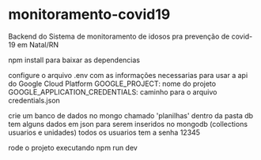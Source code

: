 # monitoramento-covid19
Backend do Sistema de monitoramento de idosos pra prevenção de covid-19 em Natal/RN

npm install para baixar as dependencias

configure o arquivo .env com as informações necessarias para usar a api do Google Cloud Platform
GOOGLE_PROJECT: nome do projeto
GOOGLE_APPLICATION_CREDENTIALS: caminho para o arquivo credentials.json

crie um banco de dados no mongo chamado 'planilhas'
dentro da pasta db tem alguns dados em json para serem inseridos no mongodb (collections usuarios e unidades)
todos os usuarios tem a senha 12345

rode o projeto executando npm run dev
